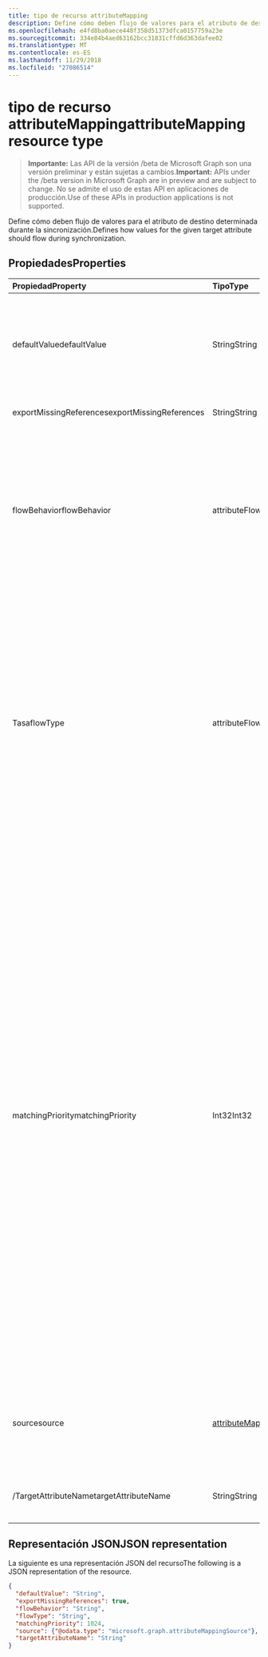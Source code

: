 ```yaml
---
title: tipo de recurso attributeMapping
description: Define cómo deben flujo de valores para el atributo de destino determinada durante la sincronización.
ms.openlocfilehash: e4fd8ba0aece448f358d51373dfca0157759a23e
ms.sourcegitcommit: 334e84b4aed63162bcc31831cffd6d363dafee02
ms.translationtype: MT
ms.contentlocale: es-ES
ms.lasthandoff: 11/29/2018
ms.locfileid: "27086514"
---
```

# <a name="attributemapping-resource-type"></a><span data-ttu-id="c377b-103">tipo de recurso attributeMapping</span><span class="sxs-lookup"><span data-stu-id="c377b-103">attributeMapping resource type</span></span>

> <span data-ttu-id="c377b-104">**Importante:** Las API de la versión /beta de Microsoft Graph son una versión preliminar y están sujetas a cambios.</span><span class="sxs-lookup"><span data-stu-id="c377b-104">**Important:** APIs under the /beta version in Microsoft Graph are in preview and are subject to change.</span></span> <span data-ttu-id="c377b-105">No se admite el uso de estas API en aplicaciones de producción.</span><span class="sxs-lookup"><span data-stu-id="c377b-105">Use of these APIs in production applications is not supported.</span></span>

<span data-ttu-id="c377b-106">Define cómo deben flujo de valores para el atributo de destino determinada durante la sincronización.</span><span class="sxs-lookup"><span data-stu-id="c377b-106">Defines how values for the given target attribute should flow during synchronization.</span></span>

## <a name="properties"></a><span data-ttu-id="c377b-107">Propiedades</span><span class="sxs-lookup"><span data-stu-id="c377b-107">Properties</span></span>

| <span data-ttu-id="c377b-108">Propiedad</span><span class="sxs-lookup"><span data-stu-id="c377b-108">Property</span></span>                  | <span data-ttu-id="c377b-109">Tipo</span><span class="sxs-lookup"><span data-stu-id="c377b-109">Type</span></span>                      | <span data-ttu-id="c377b-110">Descripción</span><span class="sxs-lookup"><span data-stu-id="c377b-110">Description</span></span>    |
|:--------------------------|:--------------------------|:---------------|
|<span data-ttu-id="c377b-111">defaultValue</span><span class="sxs-lookup"><span data-stu-id="c377b-111">defaultValue</span></span>               | <span data-ttu-id="c377b-112">String</span><span class="sxs-lookup"><span data-stu-id="c377b-112">String</span></span>                    |<span data-ttu-id="c377b-113">Valor que se usará en caso de que la propiedad de **origen** se evalúa a predeterminado `null`.</span><span class="sxs-lookup"><span data-stu-id="c377b-113">Default value to be used in case the **source** property was evaluated to `null`.</span></span> <span data-ttu-id="c377b-114">Opcional.</span><span class="sxs-lookup"><span data-stu-id="c377b-114">Optional.</span></span>|
|<span data-ttu-id="c377b-115">exportMissingReferences</span><span class="sxs-lookup"><span data-stu-id="c377b-115">exportMissingReferences</span></span>    |<span data-ttu-id="c377b-116">String</span><span class="sxs-lookup"><span data-stu-id="c377b-116">String</span></span>                     |<span data-ttu-id="c377b-117">Solo para uso interno.</span><span class="sxs-lookup"><span data-stu-id="c377b-117">For internal use only.</span></span>|
|<span data-ttu-id="c377b-118">flowBehavior</span><span class="sxs-lookup"><span data-stu-id="c377b-118">flowBehavior</span></span>               |<span data-ttu-id="c377b-119">attributeFlowBehavior</span><span class="sxs-lookup"><span data-stu-id="c377b-119">attributeFlowBehavior</span></span>      |<span data-ttu-id="c377b-120">Define cuándo se debe exportar este atributo en el directorio de destino.</span><span class="sxs-lookup"><span data-stu-id="c377b-120">Defines when this attribute should be exported to the target directory.</span></span> <span data-ttu-id="c377b-121">Los valores posibles son: `FlowWhenChanged` y `FlowAlways`.</span><span class="sxs-lookup"><span data-stu-id="c377b-121">Possible values are: `FlowWhenChanged` and `FlowAlways`.</span></span> <span data-ttu-id="c377b-122">El valor predeterminado es `FlowWhenChanged`.</span><span class="sxs-lookup"><span data-stu-id="c377b-122">Default is `FlowWhenChanged`.</span></span> |
|<span data-ttu-id="c377b-123">Tasa</span><span class="sxs-lookup"><span data-stu-id="c377b-123">flowType</span></span>                   |<span data-ttu-id="c377b-124">attributeFlowType</span><span class="sxs-lookup"><span data-stu-id="c377b-124">attributeFlowType</span></span>          |<span data-ttu-id="c377b-125">Define cuándo debe actualizarse este atributo en el directorio de destino.</span><span class="sxs-lookup"><span data-stu-id="c377b-125">Defines when this attribute should be updated in the target directory.</span></span> <span data-ttu-id="c377b-126">Los valores posibles son: `Always` (valor predeterminado), `ObjectAddOnly` (sólo cuando se crea un objeto nuevo), `MultiValueAddOnly` (sólo cuando el cambio va a agregar nuevos valores a un atributo de varios valores).</span><span class="sxs-lookup"><span data-stu-id="c377b-126">Possible values are: `Always` (default), `ObjectAddOnly` (only when new object is created), `MultiValueAddOnly` (only when the change is adding new values to a multi-valued attribute).</span></span> |
|<span data-ttu-id="c377b-127">matchingPriority</span><span class="sxs-lookup"><span data-stu-id="c377b-127">matchingPriority</span></span>           |<span data-ttu-id="c377b-128">Int32</span><span class="sxs-lookup"><span data-stu-id="c377b-128">Int32</span></span>                      |<span data-ttu-id="c377b-129">Si es mayor que 0, se usará este atributo para llevar a cabo a una coincidencia inicial de los objetos entre los directorios de origen y de destino.</span><span class="sxs-lookup"><span data-stu-id="c377b-129">If higher than 0, this attribute will be used to perform an initial match of the objects between source and target directories.</span></span> <span data-ttu-id="c377b-130">El motor de sincronización intentará buscar el objeto que coincida con el atributo con el valor más bajo de coincidencia prioridad en primer lugar.</span><span class="sxs-lookup"><span data-stu-id="c377b-130">The synchronization engine will try to find the matching object using attribute with lowest value of matching priority first.</span></span> <span data-ttu-id="c377b-131">Si no se ha encontrado el atributo con la siguiente prioridad coincidente se va a usar y así sucesivamente un hasta que se encuentra coincidencia o se dejan no más atributos coincidentes.</span><span class="sxs-lookup"><span data-stu-id="c377b-131">If not found, the attribute with the next matching priority will be used, and so on a until match is found or no more matching attributes are left.</span></span> <span data-ttu-id="c377b-132">Sólo los atributos que se espera que tienen valores únicos, como correo electrónico, deben usarse como atributos coincidentes.</span><span class="sxs-lookup"><span data-stu-id="c377b-132">Only attributes that are expected to have unique values, such as email, should be used as matching attributes.</span></span>|
|<span data-ttu-id="c377b-133">source</span><span class="sxs-lookup"><span data-stu-id="c377b-133">source</span></span>                     |[<span data-ttu-id="c377b-134">attributeMappingSource</span><span class="sxs-lookup"><span data-stu-id="c377b-134">attributeMappingSource</span></span>](synchronization-attributemappingsource.md)     | <span data-ttu-id="c377b-135">Define cómo debe ser un valor extrajo (o transforma) desde el objeto de origen.</span><span class="sxs-lookup"><span data-stu-id="c377b-135">Defines how a value should be extracted (or transformed) from the source object.</span></span> |
|<span data-ttu-id="c377b-136">/TargetAttributeName</span><span class="sxs-lookup"><span data-stu-id="c377b-136">targetAttributeName</span></span>        |<span data-ttu-id="c377b-137">String</span><span class="sxs-lookup"><span data-stu-id="c377b-137">String</span></span>                     |<span data-ttu-id="c377b-138">Nombre del atributo en el objeto de destino.</span><span class="sxs-lookup"><span data-stu-id="c377b-138">Name of the attribute on the target object.</span></span> |

## <a name="json-representation"></a><span data-ttu-id="c377b-139">Representación JSON</span><span class="sxs-lookup"><span data-stu-id="c377b-139">JSON representation</span></span>

<span data-ttu-id="c377b-140">La siguiente es una representación JSON del recurso</span><span class="sxs-lookup"><span data-stu-id="c377b-140">The following is a JSON representation of the resource.</span></span>

<!-- {
  "blockType": "resource",
  "optionalProperties": [

  ],
  "@odata.type": "microsoft.graph.attributeMapping"
}-->

```json
{
  "defaultValue": "String",
  "exportMissingReferences": true,
  "flowBehavior": "String",
  "flowType": "String",
  "matchingPriority": 1024,
  "source": {"@odata.type": "microsoft.graph.attributeMappingSource"},
  "targetAttributeName": "String"
}

```

<!-- uuid: 8fcb5dbc-d5aa-4681-8e31-b001d5168d79
2015-10-25 14:57:30 UTC -->
<!-- {
  "type": "#page.annotation",
  "description": "attributeMapping resource",
  "keywords": "",
  "section": "documentation",
  "tocPath": ""
}-->